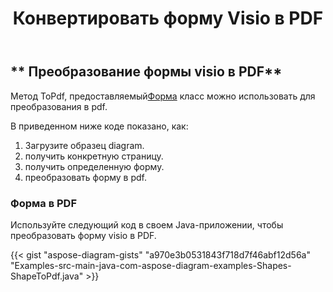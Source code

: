 ﻿---
title: Конвертировать форму Visio в PDF
type: docs
weight: 10
url: /ru/java/convert-a-visio-shape-to-pdf/
description: В этом разделе объясняется, как преобразовать форму visio в PDF с помощью Aspose.Diagram.
---
## ** Преобразование формы visio в PDF**
 Метод ToPdf, предоставляемый[Форма](http://www.aspose.com/api/java/diagram/com.aspose.diagram/shape) класс можно использовать для преобразования в pdf.

В приведенном ниже коде показано, как:

1. Загрузите образец diagram.
1. получить конкретную страницу.
1. получить определенную форму.
1. преобразовать форму в pdf.
### **Форма в PDF**
Используйте следующий код в своем Java-приложении, чтобы преобразовать форму visio в PDF.

{{< gist "aspose-diagram-gists" "a970e3b0531843f718d7f46abf12d56a" "Examples-src-main-java-com-aspose-diagram-examples-Shapes-ShapeToPdf.java" >}}


